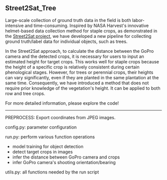 ## Street2Sat_Tree

Large-scale collection of ground truth data in the field is both labor-intensive and time-consuming. Inspired by NASA Harvest's innovative helmet-based data collection method for staple crops, as demonstrated in the [Street2Sat project](https://www.climatechange.ai/papers/icml2021/74.html), we have developed a new pipeline for collecting ground truth/label data for individual objects, such as trees.

In the Street2Sat approach, to calculate the distance between the GoPro camera and the detected crops, it is necessary for users to input an estimated height for target crops. This works well for staple crops because the height of a specific crop is relatively consistent during certain phenological stages. However, for trees or perennial crops, their heights can vary significantly, even if they are planted in the same plantation at the same time. Consequently, we have introduced a method that does not require prior knowledge of the vegetation's height. It can be applied to both row and tree crops.

For more detailed information, please explore the code!

----------
PREPROCESS: Export coordinates from JPEG images.

config.py: parameter configuration

run.py: perform various function operations

- model training for object detection
- detect target crops in images
- infer the distance between GoPro camera and crops
- infer GoPro camera's shooting orientation/bearing

utils.py: all functions needed by the run script
